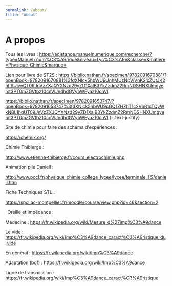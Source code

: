 ```yaml
---
permalink: /about/
title: "About"
---
```




# A propos

Tous les livres :
https://adistance.manuelnumerique.com/recherche/?type=Manuel+num%C3%A9rique&niveau=Lyc%C3%A9e&classe=&matiere=Physique-Chimie&marque=

Lien pour livre de ST2S :
https://biblio.nathan.fr/specimen/9782091670881/?openBook=9782091670881%3fdXNlck5hbWU9UnhMUzNpVjVnK2IxZUtJK2hLSUcwQT09JnVzZXJQYXNzd29yZD1XalB3YkZzdmZ2RmNDSHNXUmgyemt3PT0mZGVtbz10cnVlJndhdGVybWFyaz10cnVl

https://biblio.nathan.fr/specimen/9782091653747/?openBook=9782091653747%3fdXNlck5hbWU9cGQ1ZHZhT1c2VnR1cTQyWkNBL1hqUT09JnVzZXJQYXNzd29yZD1XalB3YkZzdmZ2RmNDSHNXUmgyemt3PT0mZGVtbz10cnVlJndhdGVybWFyaz10cnVl
{: .text-justify}

Site de chimie pour faire des schéma d'expériences :

https://chemix.org/


Chimie Thibierge :

http://www.etienne-thibierge.fr/cours_electrochimie.php

Animation pile Daniell :

http://www.pccl.fr/physique_chimie_college_lycee/lycee/terminale_TS/daniell.htm

Fiche Techniques STL :

https://spcl.ac-montpellier.fr/moodle/course/view.php?id=46&section=2


-Oreille et impédance :

Médecine :
https://fr.wikipedia.org/wiki/Mesure_d%27imp%C3%A9dance

Le vide :
https://fr.wikipedia.org/wiki/Imp%C3%A9dance_caract%C3%A9ristique_du_vide

En général : 
https://fr.wikipedia.org/wiki/Imp%C3%A9dance

Adaptation (bof) :
https://fr.wikipedia.org/wiki/Imp%C3%A9dance

Ligne de transmission : 
https://fr.wikipedia.org/wiki/Imp%C3%A9dance_caract%C3%A9ristique



